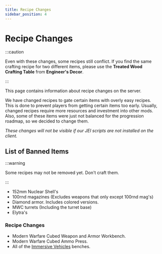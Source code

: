 ```yaml
---
title: Recipe Changes
sidebar_position: 4
---
```


# Recipe Changes

:::caution

Even with these changes, some recipes still conflict. If you find the same crafting recipe for two different items, please use the **Treated Wood Crafting Table** from **Engineer's Decor**.

:::

This page contains information about recipe changes on the server.

We have changed recipes to gate certain items with overly easy recipes. This is done to prevent players from getting certain items too early. Usually, changed recipes require more resources and investment into other mods. Also, some of these items were just not balanced for the progression roadmap, so we decided to change them.

*These changes will not be visible if our JEI scripts are not installed on the client.*

## List of Banned Items

:::warning

Some recipes may not be removed yet. Don't craft them.

:::
- 152mm Nuclear Shell's
- 100rnd magazines (Excludes weapons that only except 100rnd mag's)
- Diamond armor. Includes colored versions. 
- MWC turrets (Including the turret base)
- Elytra's 

### Recipe Changes
- Modern Warfare Cubed Weapon and Armor Workbench.
- Modern Warfare Cubed Ammo Press.
- All of the [Immersive Vehicles](https://docs.geopolmc.org/docs/Mods/Immersive_Mods/Immersive_Vehicles) benches.
